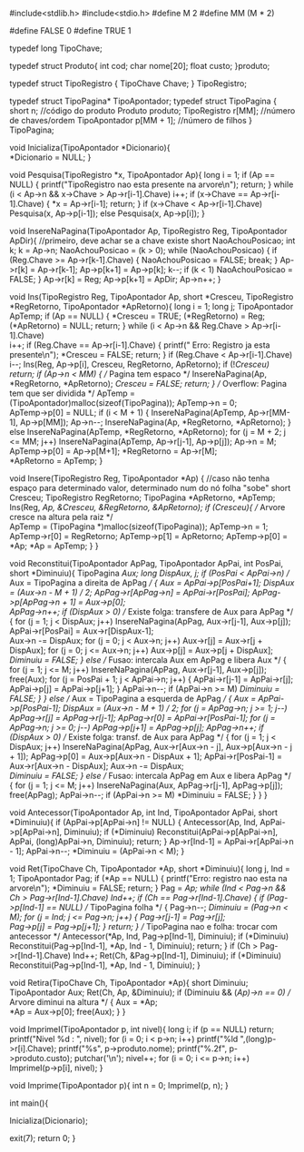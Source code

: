 #include<stdlib.h>
#include<stdio.h>
#define M 2
#define MM  (M * 2)

#define FALSE 0
#define TRUE  1

typedef long TipoChave;

typedef struct Produto{
	int cod;
	char nome[20];
	float custo;
}produto;

typedef struct TipoRegistro {
	TipoChave Chave;
} TipoRegistro;

typedef struct TipoPagina* TipoApontador;
typedef struct TipoPagina {
	short n; //código do produto
	Produto produto;
	TipoRegistro r[MM]; //número de chaves/ordem
	TipoApontador p[MM + 1]; //número de filhos 
} TipoPagina;

void Inicializa(TipoApontador *Dicionario){  
	*Dicionario = NULL; 
}

void Pesquisa(TipoRegistro *x, TipoApontador Ap){ 
	long i = 1;
	if (Ap == NULL) { 
		printf("TipoRegistro nao esta presente na arvore\n");
		return;
	}
	while (i < Ap->n && x->Chave > Ap->r[i-1].Chave) 
		i++;
	if (x->Chave == Ap->r[i-1].Chave) { 
		*x = Ap->r[i-1];
		return;
	}
	if (x->Chave < Ap->r[i-1].Chave) 
		Pesquisa(x, Ap->p[i-1]);
	else 
		Pesquisa(x, Ap->p[i]);
} 

void InsereNaPagina(TipoApontador Ap, 
                    TipoRegistro Reg, 
					TipoApontador ApDir){ //primeiro, deve achar se a chave existe
	short NaoAchouPosicao;
	int k;
	k = Ap->n;  NaoAchouPosicao = (k > 0);
	while (NaoAchouPosicao) 
	{ 
		if (Reg.Chave >= Ap->r[k-1].Chave) 
		{ 
			NaoAchouPosicao = FALSE;
			break;
		}
		Ap->r[k] = Ap->r[k-1];
		Ap->p[k+1] = Ap->p[k];
		k--;
		if (k < 1) NaoAchouPosicao = FALSE;
	}
	Ap->r[k] = Reg; 
	Ap->p[k+1] = ApDir;
	Ap->n++;
} 

void Ins(TipoRegistro Reg, TipoApontador Ap, short *Cresceu, 
         TipoRegistro *RegRetorno,  TipoApontador *ApRetorno){ 
	long i = 1; long j;
  	TipoApontador ApTemp;
  	if (Ap == NULL) { 
  		*Cresceu = TRUE; (*RegRetorno) = Reg; (*ApRetorno) = NULL;
		return;
  	}
	while (i < Ap->n && Reg.Chave > Ap->r[i-1].Chave)  
		i++;
  	if (Reg.Chave == Ap->r[i-1].Chave) { 
		printf(" Erro: Registro ja esta presente\n"); *Cresceu = FALSE;
    	return;
  	}
  	if (Reg.Chave < Ap->r[i-1].Chave) i--;
  	Ins(Reg, Ap->p[i], Cresceu, RegRetorno, ApRetorno);
  	if (!*Cresceu) return;
  	if (Ap->n < MM) { /* Pagina tem espaco */
		InsereNaPagina(Ap, *RegRetorno, *ApRetorno);
    	*Cresceu = FALSE;
    	return;
    }
	/* Overflow: Pagina tem que ser dividida */
	ApTemp = (TipoApontador)malloc(sizeof(TipoPagina));
	ApTemp->n = 0;  
	ApTemp->p[0] = NULL;
	if (i < M + 1) { 
		InsereNaPagina(ApTemp, Ap->r[MM-1], Ap->p[MM]);
		Ap->n--;
		InsereNaPagina(Ap, *RegRetorno, *ApRetorno);
	} 
	else 
		InsereNaPagina(ApTemp, *RegRetorno, *ApRetorno);
	for (j = M + 2; j <= MM; j++) 
		InsereNaPagina(ApTemp, Ap->r[j-1], Ap->p[j]);
	Ap->n = M;  
	ApTemp->p[0] = Ap->p[M+1];
	*RegRetorno = Ap->r[M];  
	*ApRetorno = ApTemp;
}

void Insere(TipoRegistro Reg, TipoApontador *Ap) { //caso não tenha espaço para determinado valor, determinado num do nó folha "sobe"
	short Cresceu;
	TipoRegistro RegRetorno;
	TipoPagina *ApRetorno, *ApTemp;
	Ins(Reg, *Ap, &Cresceu, &RegRetorno, &ApRetorno);
	if (Cresceu){  /* Arvore cresce na altura pela raiz */	 
		ApTemp = (TipoPagina *)malloc(sizeof(TipoPagina));
		ApTemp->n = 1; 
		ApTemp->r[0] = RegRetorno;
		ApTemp->p[1] = ApRetorno;
		ApTemp->p[0] = *Ap;  *Ap = ApTemp;
	}
}

void Reconstitui(TipoApontador ApPag, TipoApontador ApPai, 
                 int PosPai, short *Diminuiu){ 
	TipoPagina *Aux;  long DispAux, j;
  	if (PosPai < ApPai->n)  /* Aux = TipoPagina a direita de ApPag */
	{ 
		Aux = ApPai->p[PosPai+1];  DispAux = (Aux->n - M + 1) / 2;
    	ApPag->r[ApPag->n] = ApPai->r[PosPai];
    	ApPag->p[ApPag->n + 1] = Aux->p[0];  
		ApPag->n++;
    	if (DispAux > 0)  /* Existe folga: transfere de Aux para ApPag */
    	{ 
			for (j = 1; j < DispAux; j++)
        		InsereNaPagina(ApPag, Aux->r[j-1], Aux->p[j]);
      		ApPai->r[PosPai] = Aux->r[DispAux-1];  
			Aux->n -= DispAux;
      		for (j = 0; j < Aux->n; j++) Aux->r[j] = Aux->r[j + DispAux];
      		for (j = 0; j <= Aux->n; j++) Aux->p[j] = Aux->p[j + DispAux];
      		*Diminuiu = FALSE;
    	}
    	else /* Fusao: intercala Aux em ApPag e libera Aux */
      	{ 
			for (j = 1; j <= M; j++)
          		InsereNaPagina(ApPag, Aux->r[j-1], Aux->p[j]);
        	free(Aux);
        	for (j = PosPai + 1; j < ApPai->n; j++) 
          	{ 
				ApPai->r[j-1] = ApPai->r[j]; 
	    		ApPai->p[j] = ApPai->p[j+1]; 
	  		}
        	ApPai->n--;
        	if (ApPai->n >= M) *Diminuiu = FALSE;
      	}
  	}
  	else /* Aux = TipoPagina a esquerda de ApPag */
    { 
		Aux = ApPai->p[PosPai-1]; 
		DispAux = (Aux->n - M + 1) / 2;
		for (j = ApPag->n; j >= 1; j--) ApPag->r[j] = ApPag->r[j-1];
			ApPag->r[0] = ApPai->r[PosPai-1];
		for (j = ApPag->n; j >= 0; j--) ApPag->p[j+1] = ApPag->p[j];
			ApPag->n++;
		if (DispAux > 0) /* Existe folga: transf. de Aux para ApPag */
		{ 
			for (j = 1; j < DispAux; j++)
          		InsereNaPagina(ApPag, Aux->r[Aux->n - j], 
	        Aux->p[Aux->n - j + 1]);
        	ApPag->p[0] = Aux->p[Aux->n - DispAux + 1];
        	ApPai->r[PosPai-1] = Aux->r[Aux->n - DispAux];
        	Aux->n -= DispAux;  
			*Diminuiu = FALSE;
      	}
      	else /* Fusao: intercala ApPag em Aux e libera ApPag */
        { 
			for (j = 1; j <= M; j++)
            	InsereNaPagina(Aux, ApPag->r[j-1], ApPag->p[j]);
          	free(ApPag);  ApPai->n--;
          	if (ApPai->n >= M)  *Diminuiu = FALSE;
        }
    }
}

void Antecessor(TipoApontador Ap, int Ind, 
                TipoApontador ApPai, short *Diminuiu){
	if (ApPai->p[ApPai->n] != NULL) 
  	{ 
		Antecessor(Ap, Ind, ApPai->p[ApPai->n], Diminuiu);
    	if (*Diminuiu) 
    		Reconstitui(ApPai->p[ApPai->n], ApPai, (long)ApPai->n, Diminuiu);
    	return;
  	}
  	Ap->r[Ind-1] = ApPai->r[ApPai->n - 1]; 
  	ApPai->n--;  *Diminuiu = (ApPai->n < M);
} 

void Ret(TipoChave Ch, TipoApontador *Ap, short *Diminuiu){ 
	long j, Ind = 1;
	TipoApontador Pag;
	if (*Ap == NULL) { 
		printf("Erro: registro nao esta na arvore\n"); *Diminuiu = FALSE;
		return;
	}
  	Pag = *Ap;
  	while (Ind < Pag->n && Ch > Pag->r[Ind-1].Chave) Ind++;
  	if (Ch == Pag->r[Ind-1].Chave) { 
	  	if (Pag->p[Ind-1] == NULL)   /* TipoPagina folha */
	    { 
			Pag->n--;
	      	*Diminuiu = (Pag->n < M);
	      	for (j = Ind; j <= Pag->n; j++) 
	        { 
				Pag->r[j-1] = Pag->r[j];  
				Pag->p[j] = Pag->p[j+1]; 
			}
	      	return;
	    }
	    /* TipoPagina nao e folha: trocar com antecessor */
	    Antecessor(*Ap, Ind, Pag->p[Ind-1], Diminuiu);
	    if (*Diminuiu) 
	    	Reconstitui(Pag->p[Ind-1], *Ap, Ind - 1, Diminuiu);
	    return;
	}
	if (Ch > Pag->r[Ind-1].Chave) Ind++;
		Ret(Ch, &Pag->p[Ind-1], Diminuiu);
	if (*Diminuiu) Reconstitui(Pag->p[Ind-1], *Ap, Ind - 1, Diminuiu);
}  

void Retira(TipoChave Ch, TipoApontador *Ap){ 
	short Diminuiu;
	TipoApontador Aux;
	Ret(Ch, Ap, &Diminuiu);
	if (Diminuiu && (*Ap)->n == 0)  /* Arvore diminui na altura */
	{ 
		Aux = *Ap;   
		*Ap = Aux->p[0]; 
		free(Aux);
	}
}  

void ImprimeI(TipoApontador p, int nivel){ 
	long i;
	if (p == NULL) return;
	printf("Nivel %d : ", nivel);
	for (i = 0; i < p->n; i++)
		printf("%ld ",(long)p->r[i].Chave);
		printf("%s", p->produto.nome);
		printf("%.2f", p->produto.custo);
	putchar('\n');
	nivel++;
	for (i = 0; i <= p->n; i++)
		ImprimeI(p->p[i], nivel);
} 

void Imprime(TipoApontador p){ 
	int  n = 0; 
	ImprimeI(p, n); 
} 

int main(){

  Inicializa(Dicionario);
  
  
  exit(7);
  return 0;
}
